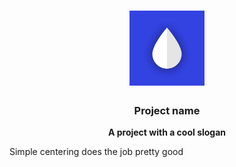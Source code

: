 <h1 align="center">
  <img src="./images/marton_profile.png" alt="profile_picture" width="120" />
  <h3 align="center">Project name</h3>
  <p align="center"><b>A project with a cool slogan</b></p>
</h1>

Simple centering does the job pretty good